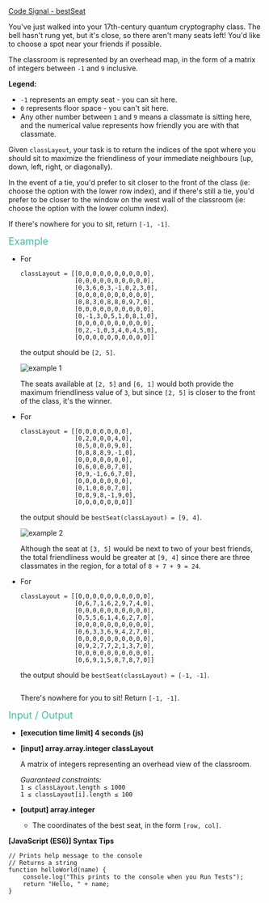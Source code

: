 <div><a href="https://app.codesignal.com/challenge/fCGr5sdmh4LdYbai4" target="_blank">Code Signal - bestSeat</a></div>
<div class="markdown"><p>You've just walked into your 17th-century quantum cryptography class. The bell hasn't rung yet, but it's close, so there aren't many seats left! You'd like to choose a spot near your friends if possible.</p>
<p>The classroom is represented by an overhead map, in the form of a matrix of integers between <code>-1</code> and <code>9</code> inclusive.</p>
<p><strong>Legend:</strong></p>
<ul>
<li><code>-1</code> represents an empty seat - you can sit here.</li>
<li><code>0</code> represents floor space - you can't sit here.</li>
<li>Any other number between <code>1</code> and <code>9</code> means a classmate is sitting here, and the numerical value represents how friendly you are with that classmate.</li>
</ul>
<p>Given <code>classLayout</code>, your task is to return the indices of the spot where you should sit to maximize the friendliness of your immediate neighbours (up, down, left, right, or diagonally).</p>
<p>In the event of a tie, you'd prefer to sit closer to the front of the class (ie: choose the option with the lower row index), and if there's still a tie, you'd prefer to be closer to the window on the west wall of the classroom (ie: choose the option with the lower column index).</p>
<p>If there's nowhere for you to sit, return <code>[-1, -1]</code>.</p>
<p><span style="color:#44BFA3;font-size:1.4em;">Example</span></p>
<ul>
<li>
<p>For</p>
<pre><code>classLayout = [[0,0,0,0,0,0,0,0,0,0], 
               [0,0,0,0,0,0,0,0,0,0], 
               [0,3,6,0,3,-1,0,2,3,0], 
               [0,0,0,0,0,0,0,0,0,0], 
               [0,8,3,0,8,8,0,9,7,0], 
               [0,0,0,0,0,0,0,0,0,0], 
               [0,-1,3,0,5,1,0,8,1,0], 
               [0,0,0,0,0,0,0,0,0,0], 
               [0,2,-1,0,3,4,0,4,5,0], 
               [0,0,0,0,0,0,0,0,0,0]]
</code></pre>
<p>the output should be <code>[2, 5]</code>.</p>
<p><img src="https://codesignal.s3.amazonaws.com/uploads/1538848454533/bestSeat1.png" alt="example 1"></p>
<p>The seats available at <code>[2, 5]</code> and <code>[6, 1]</code> would both provide the maximum friendliness value of <code>3</code>, but since <code>[2, 5]</code> is closer to the front of the class, it's the winner.</p>
</li>
<li>
<p>For</p>
<pre><code>classLayout = [[0,0,0,0,0,0,0], 
               [0,2,0,0,0,4,0], 
               [0,5,0,0,0,9,0], 
               [0,8,8,8,9,-1,0], 
               [0,0,0,0,0,0,0], 
               [0,6,0,0,0,7,0], 
               [0,9,-1,6,6,7,0], 
               [0,0,0,0,0,0,0], 
               [0,1,0,0,0,7,0], 
               [0,8,9,8,-1,9,0], 
               [0,0,0,0,0,0,0]]
</code></pre>
<p>the output should be <code>bestSeat(classLayout) = [9, 4]</code>.</p>
<p><img src="https://codesignal.s3.amazonaws.com/uploads/1538848477848/bestSeat2.png" alt="example 2"></p>
<p>Although the seat at <code>[3, 5]</code> would be next to two of your best friends, the total friendliness would be greater at <code>[9, 4]</code> since there are three classmates in the region, for a total of <code>8 + 7 + 9 = 24</code>.</p>
</li>
<li>
<p>For</p>
<pre><code>classLayout = [[0,0,0,0,0,0,0,0,0,0], 
               [0,6,7,1,6,2,9,7,4,0], 
               [0,0,0,0,0,0,0,0,0,0], 
               [0,5,5,6,1,4,6,2,7,0], 
               [0,0,0,0,0,0,0,0,0,0], 
               [0,6,3,3,6,9,4,2,7,0], 
               [0,0,0,0,0,0,0,0,0,0], 
               [0,9,2,7,7,2,1,3,7,0], 
               [0,0,0,0,0,0,0,0,0,0], 
               [0,6,9,1,5,8,7,8,7,0]]
</code></pre>
<p>the output should be <code>bestSeat(classLayout) = [-1, -1]</code>.</p>
<p><img src="https://codesignal.s3.amazonaws.com/uploads/1538848477958/bestSeat3.png" alt=""></p>
<p>There's nowhere for you to sit! Return <code>[-1, -1]</code>.</p>
</li>
</ul>
<p><span style="color:#44BFA3;font-size:1.4em;">Input / Output</span></p>
<ul>
<li>
<p><strong>[execution time limit] 4 seconds (js)</strong></p>
</li>
<li>
<p><strong>[input] array.array.integer classLayout</strong></p>
<p>A matrix of integers representing an overhead view of the classroom.</p>
<p><em>Guaranteed constraints:</em><br>
<code>1 ≤ classLayout.length ≤ 1000</code><br>
<code>1 ≤ classLayout[i].length ≤ 100</code></p>
</li>
<li>
<p><strong>[output] array.integer</strong></p>
<ul>
<li>The coordinates of the best seat, in the form <code>[row, col]</code>.</li>
</ul>
</li>
</ul>
<p><strong>[JavaScript (ES6)] Syntax Tips</strong></p>
<pre><code class="language-javascript"><span class="hljs-comment">// Prints help message to the console</span>
<span class="hljs-comment">// Returns a string</span>
<span class="hljs-function"><span class="hljs-keyword">function</span> <span class="hljs-title">helloWorld</span>(<span class="hljs-params">name</span>) </span>{
    <span class="hljs-built_in">console</span>.log(<span class="hljs-string">"This prints to the console when you Run Tests"</span>);
    <span class="hljs-keyword">return</span> <span class="hljs-string">"Hello, "</span> + name;
}

</code></pre>
</div>